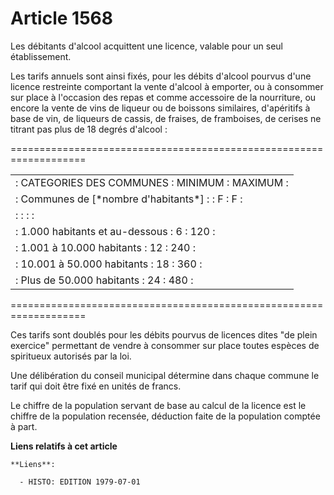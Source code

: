 # Article 1568

Les débitants d'alcool acquittent une licence, valable pour un seul établissement.

Les tarifs annuels sont ainsi fixés, pour les débits d'alcool pourvus d'une licence restreinte comportant la vente d'alcool à
emporter, ou à consommer sur place à l'occasion des repas et comme accessoire de la nourriture, ou encore la vente de vins de
liqueur ou de boissons similaires, d'apéritifs à base de vin, de liqueurs de cassis, de fraises, de framboises, de cerises ne
titrant pas plus de 18 degrés d'alcool :

===================================================================

<table>
  <tbody><tr>
    <td> :      CATEGORIES DES COMMUNES       :     MINIMUM  :   MAXIMUM   :</td>
  </tr>
  <tr>
    <td> : Communes de [*nombre d'habitants*] : :      F       :      F      :</td>
  </tr>
  <tr>
    <td> :                                    :              :             :</td>
  </tr>
  <tr>
    <td> :    1.000 habitants et au-dessous   :      6       :     120     :</td>
  </tr>
  <tr>
    <td> :    1.001 à 10.000 habitants        :     12       :     240     :</td>
  </tr>
  <tr>
    <td> :   10.001 à 50.000 habitants        :     18       :     360     :</td>
  </tr>
  <tr>
    <td> :   Plus de 50.000 habitants         :     24       :     480     :</td>
  </tr>
</tbody></table>

===================================================================

Ces tarifs sont doublés pour les débits pourvus de licences dites "de plein exercice" permettant de vendre à consommer sur
place toutes espèces de spiritueux autorisés par la loi.

Une délibération du conseil municipal détermine dans chaque commune le tarif qui doit être fixé en unités de francs.

Le chiffre de la population servant de base au calcul de la licence est le chiffre de la population recensée, déduction faite
de la population comptée à part.

**Liens relatifs à cet article**

	**Liens**:

	  - HISTO: EDITION 1979-07-01
